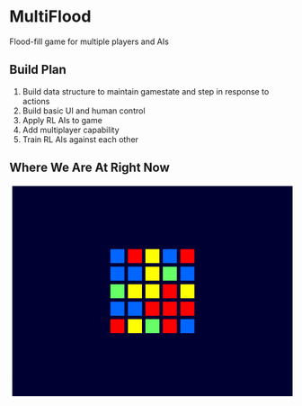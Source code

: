 # MultiFlood
Flood-fill game for multiple players and AIs

## Build Plan
1. Build data structure to maintain gamestate and step in response to actions
2. Build basic UI and human control
3. Apply RL AIs to game
4. Add multiplayer capability
5. Train RL AIs against each other

## Where We Are At Right Now
![Our Current Status](https://github.com/devanshk/Multiflood/blob/master/screenshots/CurrentStatus.png?raw=true)